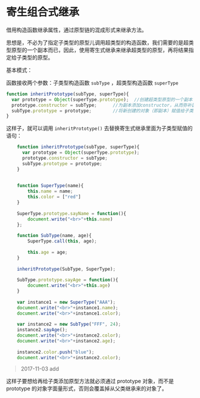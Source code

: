 # 寄生组合式继承

借用构造函数继承属性，通过原型链的混成形式来继承方法。

思想是，不必为了指定子类型的原型儿调用超类型的构造函数，我们需要的是超类型原型的一个副本而已，因此，使用寄生式继承来继承超类型的原型，再将结果指定给子类型的原型。

基本模式：

函数接收两个参数：子类型构造函数 `subType` ，超类型构造函数 `superType` 

```js
function inheritPrototype(subType, superType){
  var prototype = Object(superType.prototype);	//创建超类型原型的一个副本
  prototype.constructor = subType;		//为副本添加constructor，从而弥补因为重写原型而失去的默认的constructor
  subType.prototype = prototype;		//将新创建的对象（即副本）赋值给子类型的原型
}
```

这样子，就可以调用  `inheritPrototype()` 去替换寄生式继承里面为子类型赋值的语句：

```js
	function inheritPrototype(subType, superType){
	  var prototype = Object(superType.prototype);
	  prototype.constructor = subType;		
	  subType.prototype = prototype;		
	}
	
	
	function SuperType(name){
		this.name = name;
		this.color = ["red"]
	}
	
	SuperType.prototype.sayName = function(){
		document.write("<br>"+this.name)
	};
	
	function SubType(name, age){
		SuperType.call(this, age);
		
		this.age = age;
	}
	
	inheritPrototype(SubType, SuperType);
	
	SubType.prototype.sayAge = function(){
		document.write("<br>"+this.age)
	}
	
	var instance1 = new SuperType("AAA");
	document.write("<br>"+instance1.name);
	document.write("<br>"+instance1.color);
	
	var instance2 = new SubType("FFF", 24);
	instance2.sayAge();
	document.write("<br>"+instance2.color);
	document.write("<br>"+instance2.age);
	
	instance2.color.push("blue");
	document.write("<br>"+instance2.color);
```

> 2017-11-03 add

这样子要想给再给子类添加原型方法就必须通过 prototype 对象，而不是 prototype 的对象字面量形式，否则会覆盖掉从父类继承来的对象了。



